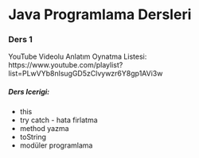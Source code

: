 <h1>Java Programlama Dersleri</h1>

<h3>Ders 1</h3>

<p>YouTube Videolu Anlatım Oynatma Listesi:  https://www.youtube.com/playlist?list=PLwVYb8nlsugGD5zClvywzr6Y8gp1AVi3w </p>

<h5> Ders Icerigi: </h5>

<ul>
<li>this</li>
<li>try catch - hata firlatma</li>
<li>method yazma</li>
<li>toString</li>
<li>modüler programlama</li>
</ul>

